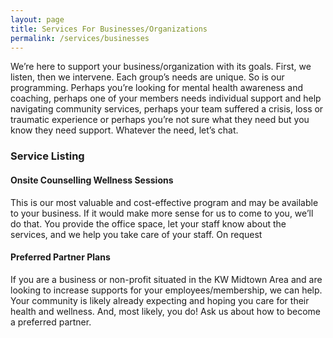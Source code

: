 ```yaml
---
layout: page
title: Services For Businesses/Organizations
permalink: /services/businesses
---
```


We’re here to support your business/organization with its goals. First, we listen, then we intervene. Each group’s needs are unique. So is our programming. Perhaps you’re looking for mental health awareness and coaching, perhaps one of your members needs individual support and help navigating community services, perhaps your team suffered a crisis, loss or traumatic experience or perhaps you’re not sure what they need but you know they need support. Whatever the need, let’s chat.

### Service Listing

<div class="listings">
<div class="service-listing" markdown="1">

#### Onsite Counselling Wellness Sessions
This is our most valuable and cost-effective program and may be available to your business. If it would make more sense for us to come to you, we’ll do that. You provide the office space, let your staff know about the services, and we help you take care of your staff. On request

</div>
<div class="service-listing" markdown="1">

#### Preferred Partner Plans
If you are a business or non-profit situated in the KW Midtown Area and are looking to increase supports for your employees/membership, we can help. Your community is likely already expecting and hoping you care for their health and wellness.  And, most likely, you do! Ask us about how to become a preferred partner.

</div>
</div>
